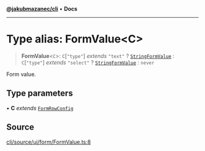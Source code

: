 [**@jakubmazanec/cli**](../README.md) • **Docs**

---

# Type alias: FormValue\<C\>

> **FormValue**\<`C`\>: `C`\[`"type"`\] _extends_ `"text"` ? [`StringFormValue`](StringFormValue.md)
> : `C`\[`"type"`\] _extends_ `"select"` ? [`StringFormValue`](StringFormValue.md) : `never`

Form value.

## Type parameters

• **C** _extends_ [`FormRowConfig`](FormRowConfig.md)

## Source

[cli/source/ui/form/FormValue.ts:8](https://github.com/jakubmazanec/tools/blob/bb20df5276ddb119762948adc2cda520aef09f0f/packages/cli/source/ui/form/FormValue.ts#L8)
